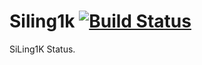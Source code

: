 # Siling1k [![Build Status](https://travis-ci.com/yiqu/siling1k.svg?branch=master)](https://travis-ci.com/yiqu/siling1k)

SiLing1K Status.


